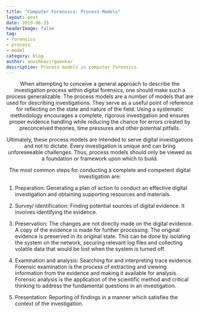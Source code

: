 ```yaml
---
title: "Computer Forensics: Process Models"  
layout: post  
date: 2019-06-25  
headerImage: false
tag:
- forensics
- process
- model  
category: blog  
author: anushkavirgaonkar  
description: Process models in computer forensics.
---
```

<p align="center">
When attempting to conceive a general approach to describe the investigation process within digital forensics, one should make such a process generalizable. The process models are a number of models that are used for describing investigations. They serve as a useful point of reference for reflecting on the state and nature of the field. Using a systematic methodology encourages a complete, rigorous investigation and ensures proper evidence handling while reducing the chance for errors created by preconceived theories, time pressures and other potential pitfalls.  
</p>
<p align="center">
Ultimately, these process models are intended to serve digital investigations and not to dictate. Every investigation is unique and can bring unforeseeable challenges. Thus, process models should only be viewed as a foundation or framework upon which to build. 
</p>
<p align="center">
The most common steps for conducting a complete and competent digital investigation are:

1. Preparation: Generating a plan of action to conduct an effective digital investigation and obtaining supporting resources and materials.

2. Survey/ Identification: Finding potential sources of digital evidence. It involves identifying the evidence.

3. Preservation: The changes are not directly made on the digital evidence. A copy of the evidence is made for further processing. The original evidence is preserved in its original state. This can be done by isolating the system on the network, securing relevant log files and collecting volatile data that would be lost when the system is turned off.

4. Examination and analysis: Searching for and interpreting trace evidence. Forensic examination is the process of extracting and viewing information from the evidence and making it available for analysis. Forensic analysis is the application of the scientific method and critical thinking to address the fundamental questions in an investigation.

5. Presentation: Reporting of findings in a manner which satisfies the context of the investigation.
</p>